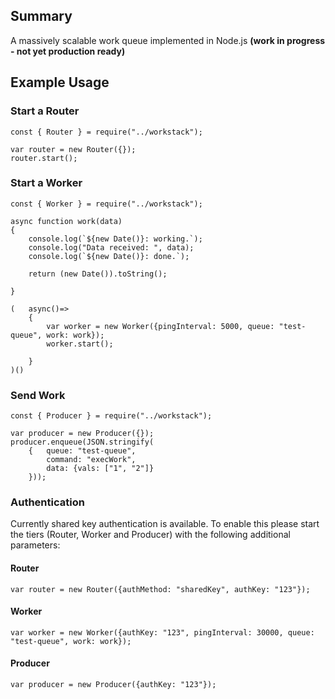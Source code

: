 ## Summary
A massively scalable work queue implemented in Node.js **(work in progress - not yet production ready)**


## Example Usage

### Start a Router
```
const { Router } = require("../workstack");

var router = new Router({});
router.start();
```

### Start a Worker
```
const { Worker } = require("../workstack");

async function work(data)
{   
    console.log(`${new Date()}: working.`);
    console.log("Data received: ", data);
    console.log(`${new Date()}: done.`);
    
    return (new Date()).toString();

}

(   async()=>
    {   
        var worker = new Worker({pingInterval: 5000, queue: "test-queue", work: work});
        worker.start();

    }
)()
```

### Send Work
```
const { Producer } = require("../workstack");

var producer = new Producer({});
producer.enqueue(JSON.stringify(
    {   queue: "test-queue",
        command: "execWork", 
        data: {vals: ["1", "2"]}
    }));

```

### Authentication
Currently shared key authentication is available.  To enable this please start the tiers (Router, Worker and Producer) with the following additional parameters:

#### Router
```
var router = new Router({authMethod: "sharedKey", authKey: "123"});
```

#### Worker
```
var worker = new Worker({authKey: "123", pingInterval: 30000, queue: "test-queue", work: work});
```

#### Producer
```
var producer = new Producer({authKey: "123"});
```